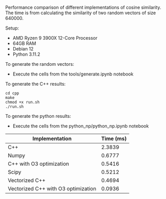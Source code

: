 Performance comparison of different implementations of cosine similarity. The time is from calculating the similarity of two random vectors of size 640000.

Setup:
* AMD Ryzen 9 3900X 12-Core Processor
* 64GB RAM
* Debian 12
* Python 3.11.2

To generate the random vectors:
* Execute the cells from the tools/generate.ipynb notebook

To generate the C++ results:
```
cd cpp
make
chmod +x run.sh
./run.sh
```

To generate the python results:
* Execute the cells from the python_np/python_np.ipynb notebook

| Implementation | Time (ms) |
| --- | ----------- |
| C++ | 2.3839 |
| Numpy | 0.6777 |
| C++ with O3 optimization | 0.5416 |
| Scipy | 0.5212 |
| Vectorized C++ | 0.4694 |
| Vectorized C++ with O3 optimization | 0.0936 |